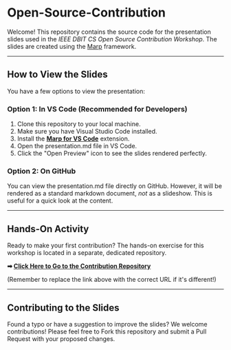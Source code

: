 # Open-Source-Contribution

Welcome! This repository contains the source code for the presentation slides used in the *IEEE DBIT CS Open Source Contribution Workshop*. The slides are created using the [Marp](https://marp.app/) framework.

---

## How to View the Slides

You have a few options to view the presentation:

### Option 1: In VS Code (Recommended for Developers)

1.  Clone this repository to your local machine.
2.  Make sure you have Visual Studio Code installed.
3.  Install the **[Marp for VS Code](https://marketplace.visualstudio.com/items?itemName=marp-team.marp-vscode)** extension.
4.  Open the presentation.md file in VS Code.
5.  Click the "Open Preview" icon to see the slides rendered perfectly.

### Option 2: On GitHub

You can view the presentation.md file directly on GitHub. However, it will be rendered as a standard markdown document, *not* as a slideshow. This is useful for a quick look at the content.

---

## Hands-On Activity

Ready to make your first contribution? The hands-on exercise for this workshop is located in a separate, dedicated repository.

**➡ [Click Here to Go to the Contribution Repository](https://github.com/ieee-dbit-cs/ieee-dbit-cs-first-contribution)**

(Remember to replace the link above with the correct URL if it's different!)

---

## Contributing to the Slides

Found a typo or have a suggestion to improve the slides? We welcome contributions! Please feel free to Fork this repository and submit a Pull Request with your proposed changes.